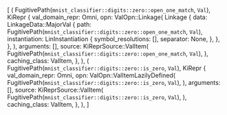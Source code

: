 [
    (
        FugitivePath(`mnist_classifier::digits::zero::open_one_match`, `Val`),
        KiRepr {
            val_domain_repr: Omni,
            opn: ValOpn::Linkage(
                Linkage {
                    data: LinkageData::MajorVal {
                        path: FugitivePath(`mnist_classifier::digits::zero::open_one_match`, `Val`),
                        instantiation: LinInstantiation {
                            symbol_resolutions: [],
                            separator: None,
                        },
                    },
                },
            ),
            arguments: [],
            source: KiReprSource::ValItem(
                FugitivePath(`mnist_classifier::digits::zero::open_one_match`, `Val`),
            ),
            caching_class: ValItem,
        },
    ),
    (
        FugitivePath(`mnist_classifier::digits::zero::is_zero`, `Val`),
        KiRepr {
            val_domain_repr: Omni,
            opn: ValOpn::ValItemLazilyDefined(
                FugitivePath(`mnist_classifier::digits::zero::is_zero`, `Val`),
            ),
            arguments: [],
            source: KiReprSource::ValItem(
                FugitivePath(`mnist_classifier::digits::zero::is_zero`, `Val`),
            ),
            caching_class: ValItem,
        },
    ),
]